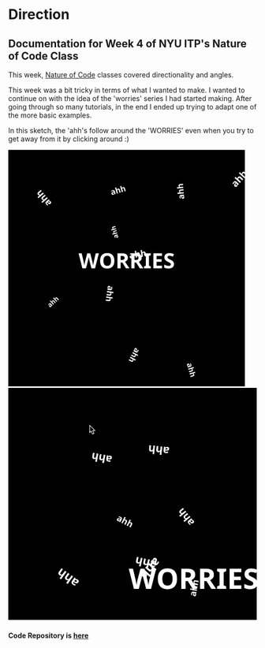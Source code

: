 # Direction

## Documentation for Week 4 of NYU ITP's Nature of Code Class 

This week, [Nature of Code](https://github.com/nature-of-code/noc-syllabus-S21) classes covered directionality and angles. 

This week was a bit tricky in terms of what I wanted to make. I wanted to continue on with the idea of the 'worries' series I had started making. After going through so many tutorials, in the end I ended up trying to adapt one of the more basic examples.

In this sketch, the 'ahh's follow around the 'WORRIES' even when you try to get away from it by clicking around :)

![img1](document_img/worries.gif)
![img2](document_img/screenshot.png)

#### Code Repository is [here](https://github.com/lynneyun/ITP-Documentation/tree/master/Nature%20of%20Code/Week4/direction_pointing_followalong)